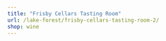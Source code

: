 ```yaml
---
title: "Frisby Cellars Tasting Room"
url: /lake-forest/frisby-cellars-tasting-room-2/
shop: wine
---
```


